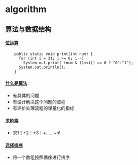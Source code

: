 # algorithm
## 算法与数据结构

#### [位运算](https://github.com/ShenShizhe/java-programme/blob/main/java/algorithm/Bit-operation.java)
```
    public static void print(int num) {
      for (int i = 31; i >= 0; i--) 
        System.out.print( (num & (1<<i)) == 0 ? "0":"1");			
      System.out.println();
    }
```
#### [什么是算法]()
- 有具体的问题
- 有设计解决这个问题的流程
- 有评价处理流程的课量化的指标
#### [求阶乘](https://github.com/ShenShizhe/java-programme/blob/main/java/algorithm/Factorial.java)
- 求1！+2！+3！+……+n!
#### [选择排序]()
- 将一个数组按照循序进行排序


